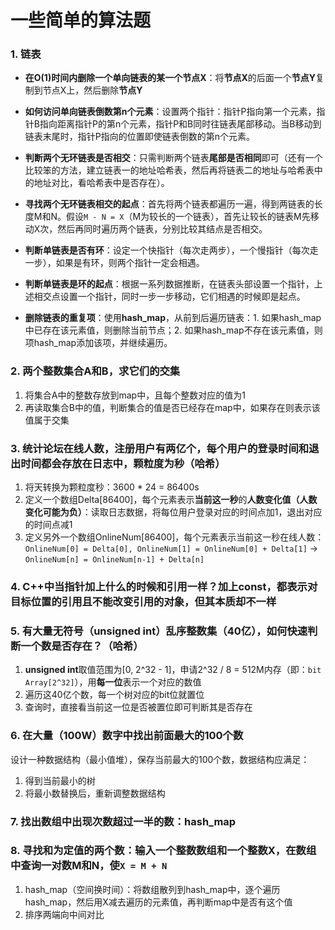 # 一些简单的算法题

### 1. 链表
* **在O(1)时间内删除一个单向链表的某一个节点X**：将**节点X**的后面一个**节点Y**复制到节点X上，然后删除**节点Y**
* **如何访问单向链表倒数第n个元素**：设置两个指针：指针P指向第一个元素，指针B指向距离指针P的第n个元素，指针P和B同时往链表尾部移动。当B移动到链表末尾时，指针P指向的位置即使链表倒数的第n个元素。

* **判断两个无环链表是否相交**：只需判断两个链表**尾部是否相同**即可（还有一个比较笨的方法，建立链表一的地址哈希表，然后再将链表二的地址与哈希表中的地址对比，看哈希表中是否存在）。

* **寻找两个无环链表相交的起点**：首先将两个链表都遍历一遍，得到两链表的长度M和N。假设`M - N = X`（M为较长的一个链表），首先让较长的链表M先移动X次，然后再同时遍历两个链表，分别比较其结点是否相交。 

* **判断单链表是否有环**：设定一个快指针（每次走两步），一个慢指针（每次走一步），如果是有环，则两个指针一定会相遇。

* **判断单链表是环的起点**：根据一系列数据推断，在链表头部设置一个指针，上述相交点设置一个指针，同时一步一步移动，它们相遇的时候即是起点。

* **删除链表的重复项**：使用**hash_map**，从前到后遍历链表：1. 如果hash_map中已存在该元素值，则删除当前节点；2. 如果hash_map不存在该元素值，则项hash_map添加该项，并继续遍历。

### 2. 两个整数集合A和B，求它们的交集
1. 将集合A中的整数存放到map中，且每个整数对应的值为1
2. 再读取集合B中的值，判断集合的值是否已经存在map中，如果存在则表示该值属于交集

### 3. 统计论坛在线人数，注册用户有两亿个，每个用户的登录时间和退出时间都会存放在日志中，颗粒度为秒（哈希）
1. 将天转换为颗粒度秒：3600 * 24 = 86400s
2. 定义一个数组Delta[86400]，每个元素表示**当前这一秒**的**人数变化值（人数变化可能为负）**：读取日志数据，将每位用户登录对应的时间点加1，退出对应的时间点减1
3. 定义另外一个数组OnlineNum[86400]，每个元素表示当前这一秒在线人数：`OnlineNum[0] = Delta[0], OnlineNum[1] = OnlineNum[0] + Delta[1]` -> `OnlineNum[n] = OnlineNum[n-1] + Delta[n]`

### 4. C++中当指针加上什么的时候和引用一样？加上const，都表示对目标位置的引用且不能改变引用的对象，但其本质却不一样

### 5. 有大量无符号（unsigned int）乱序整数集（40亿），如何快速判断一个数是否存在？（哈希）
1. **unsigned int**取值范围为[0, 2^32 - 1]，申请2^32 / 8 = 512M内存（即：`bit Array[2^32]`），用**每一位**表示一个对应的数值
2. 遍历这40亿个数，每一个树对应的bit位就置位
3. 查询时，直接看当前这一位是否被置位即可判断其是否存在

### 6. 在大量（100W）数字中找出前面最大的100个数
设计一种数据结构（最小值堆），保存当前最大的100个数，数据结构应满足：
1. 得到当前最小的树
2. 将最小数替换后，重新调整数据结构

### 7. 找出数组中出现次数超过一半的数：hash_map

### 8. 寻找和为定值的两个数：输入一个整数数组和一个整数X，在数组中查询一对数M和N，使`X = M + N`
1. hash_map（空间换时间）：将数组散列到hash_map中，逐个遍历hash_map，然后用X减去遍历的元素值，再判断map中是否有这个值
2. 排序两端向中间对比


